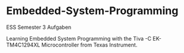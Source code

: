 # Embedded-System-Programming
ESS Semester 3 Aufgaben

Learning Embedded System Programming with the Tiva -C EK-TM4C1294XL Microcontroller from Texas Instrument.
